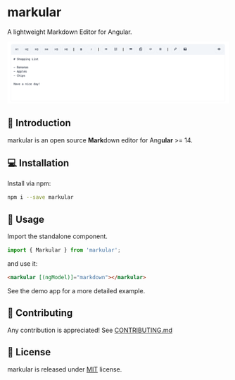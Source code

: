 # markular

A lightweight Markdown Editor for Angular.

![Preview](https://raw.githubusercontent.com/larswaechter/markular/main/screenshots/preview.png)

## 📍 Introduction

markular is an open source **Mark**down editor for Ang**ular** >= 14.

## 💻 Installation

Install via npm:

```bash
npm i --save markular
```

## 🔨 Usage

Import the standalone component.

```ts
import { Markular } from 'markular';
```

and use it:

```html
<markular [(ngModel)]="markdown"></markular>
```

See the demo app for a more detailed example.

## 🧩 Contributing

Any contribution is appreciated! See [CONTRIBUTING.md](https://github.com/larswaechter/markular/blob/master/CONTRIBUTING.md)

## 🔑 License

markular is released under [MIT](https://github.com/larswaechter/markular/blob/master/LICENSE) license.

